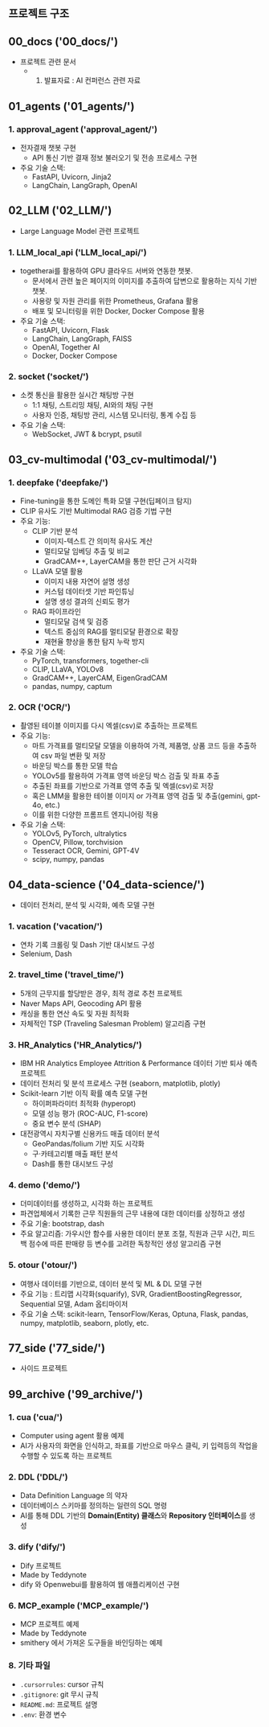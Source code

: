 ## 프로젝트 구조

## 00_docs ('00_docs/')
- 프로젝트 관련 문서
  - 1. 발표자료 : AI 컨퍼런스 관련 자료

## 01_agents ('01_agents/')
### 1. approval_agent ('approval_agent/')
- 전자결재 챗봇 구현
  - API 통신 기반 결재 정보 불러오기 및 전송 프로세스 구현
- 주요 기술 스택: 
  - FastAPI, Uvicorn, Jinja2
  - LangChain, LangGraph, OpenAI


## 02_LLM ('02_LLM/')
- Large Language Model 관련 프로젝트
### 1. LLM_local_api ('LLM_local_api/')
- togetherai를 활용하여 GPU 클라우드 서버와 연동한 챗봇. 
  - 문서에서 관련 높은 페이지의 이미지를 추출하여 답변으로 활용하는 지식 기반 챗봇.
  - 사용량 및 자원 관리를 위한 Prometheus, Grafana 활용
  - 배포 및 모니터링을 위한 Docker, Docker Compose 활용
- 주요 기술 스택: 
  - FastAPI, Uvicorn, Flask
  - LangChain, LangGraph, FAISS
  - OpenAI, Together AI
  - Docker, Docker Compose

### 2. socket ('socket/')
- 소켓 통신을 활용한 실시간 채팅방 구현
  - 1:1 채팅, 스트리밍 채팅, AI와의 채팅 구현
  - 사용자 인증, 채팅방 관리, 시스템 모니터링, 통계 수집 등
- 주요 기술 스택: 
  - WebSocket, JWT & bcrypt, psutil

## 03_cv-multimodal ('03_cv-multimodal/')
### 1. deepfake ('deepfake/')
- Fine-tuning을 통한 도메인 특화 모델 구현(딥페이크 탐지)
- CLIP 유사도 기반 Multimodal RAG 검증 기법 구현
- 주요 기능:
  - CLIP 기반 분석
    - 이미지-텍스트 간 의미적 유사도 계산
    - 멀티모달 임베딩 추출 및 비교
    - GradCAM++, LayerCAM을 통한 판단 근거 시각화
  - LLaVA 모델 활용
    - 이미지 내용 자연어 설명 생성
    - 커스텀 데이터셋 기반 파인튜닝
    - 설명 생성 결과의 신뢰도 평가
  - RAG 파이프라인
    - 멀티모달 검색 및 검증
    - 텍스트 중심의 RAG를 멀티모달 환경으로 확장
    - 재현율 향상을 통한 탐지 누락 방지
- 주요 기술 스택:
  - PyTorch, transformers, together-cli
  - CLIP, LLaVA, YOLOv8
  - GradCAM++, LayerCAM, EigenGradCAM
  - pandas, numpy, captum

### 2. OCR ('OCR/')
- 촬영된 테이블 이미지를 다시 엑셀(csv)로 추출하는 프로젝트
- 주요 기능:
  - 마트 가격표를 멀티모달 모델을 이용하여 가격, 제품명, 상품 코드 등을 추출하여 csv 파일 변환 및 저장
  - 바운딩 박스를 통한 모델 학습
  - YOLOv5를 활용하여 가격표 영역 바운딩 박스 검출 및 좌표 추출
  - 추출된 좌표를 기반으로 가격표 영역 추출 및 엑셀(csv)로 저장
  - 혹은 LMM을 활용한 테이블 이미지 or 가격표 영역 검출 및 추출(gemini, gpt-4o, etc.)
  - 이를 위한 다양한 프롬프트 엔지니어링 적용
- 주요 기술 스택: 
  - YOLOv5, PyTorch, ultralytics
  - OpenCV, Pillow, torchvision
  - Tesseract OCR, Gemini, GPT-4V
  - scipy, numpy, pandas


## 04_data-science ('04_data-science/')
  - 데이터 전처리, 분석 및 시각화, 예측 모델 구현
  ### 1. vacation ('vacation/')
  - 연차 기록 크롤링 및 Dash 기반 대시보드 구성
  - Selenium, Dash
  ### 2. travel_time ('travel_time/')
  - 5개의 근무지를 할당받은 경우, 최적 경로 추천 프로젝트
  - Naver Maps API, Geocoding API 활용
  - 캐싱을 통한 연산 속도 및 자원 최적화
  - 자체적인 TSP (Traveling Salesman Problem) 알고리즘 구현
  ### 3. HR_Analytics ('HR_Analytics/') 
  - IBM HR Analytics Employee Attrition & Performance 데이터 기반 퇴사 예측 프로젝트
  - 데이터 전처리 및 분석 프로세스 구현 (seaborn, matplotlib, plotly)
  - Scikit-learn 기반 이직 확률 예측 모델 구현
    - 하이퍼파라미터 최적화 (hyperopt)
    - 모델 성능 평가 (ROC-AUC, F1-score)
    - 중요 변수 분석 (SHAP)
  - 대전광역시 자치구별 신용카드 매출 데이터 분석
    - GeoPandas/folium 기반 지도 시각화
    - 구·카테고리별 매출 패턴 분석
    - Dash를 통한 대시보드 구성
  ### 4. demo ('demo/') 
  - 더미데이터를 생성하고, 시각화 하는 프로젝트
  - 파견업체에서 기록한 근무 직원들의 근무 내용에 대한 데이터를 상정하고 생성
  - 주요 기술: bootstrap, dash
  - 주요 알고리즘: 가우시안 함수를 사용한 데이터 분포 조절, 직원과 근무 시간, 피드백 점수에 따른 판매량 등 변수를 고려한 독창적인 생성 알고리즘 구현
  ### 5. otour ('otour/')
  - 여행사 데이터를 기반으로, 데이터 분석 및 ML & DL 모델 구현
  - 주요 기능 : 트리맵 시각화(squarify), SVR, GradientBoostingRegressor, Sequential 모델, Adam 옵티마이저
  - 주요 기술 스택:  scikit-learn, TensorFlow/Keras, Optuna, Flask, pandas, numpy, matplotlib, seaborn, plotly, etc.

## 77_side ('77_side/')
  - 사이드 프로젝트

## 99_archive ('99_archive/')
  ### 1. cua ('cua/')
  - Computer using agent 활용 예제
  - AI가 사용자의 화면을 인식하고, 좌표를 기반으로 마우스 클릭, 키 입력등의 작업을 수행할 수 있도록 하는 프로젝트

  ### 2. DDL ('DDL/')
  - Data Definition Language 의 약자
  - 데이터베이스 스키마를 정의하는 일련의 SQL 명령
  - AI를 통해 DDL 기반의  **Domain(Entity) 클래스**와 **Repository 인터페이스**를 생성

  ### 3. dify ('dify/')
  - Dify 프로젝트
  - Made by Teddynote
  - dify 와 Openwebui를 활용하여 웹 애플리케이션 구현

  ### 6. MCP_example ('MCP_example/')
  - MCP 프로젝트 예제
  - Made by Teddynote
  - smithery 에서 가져온 도구들을 바인딩하는 예제 

### 8. 기타 파일
- `.cursorrules`: cursor 규칙
- `.gitignore`: git 무시 규칙
- `README.md`: 프로젝트 설명
- `.env`: 환경 변수
